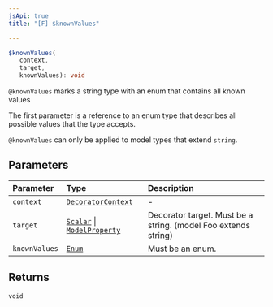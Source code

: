```yaml
---
jsApi: true
title: "[F] $knownValues"

---
```

```ts
$knownValues(
   context, 
   target, 
   knownValues): void
```

`@knownValues` marks a string type with an enum that contains all known values

The first parameter is a reference to an enum type that describes all possible values that the
type accepts.

`@knownValues` can only be applied to model types that extend `string`.

## Parameters

| Parameter | Type | Description |
| :------ | :------ | :------ |
| `context` | [`DecoratorContext`](../interfaces/DecoratorContext.md) | - |
| `target` | [`Scalar`](../interfaces/Scalar.md) \| [`ModelProperty`](../interfaces/ModelProperty.md) | Decorator target. Must be a string. (model Foo extends string) |
| `knownValues` | [`Enum`](../interfaces/Enum.md) | Must be an enum. |

## Returns

`void`

